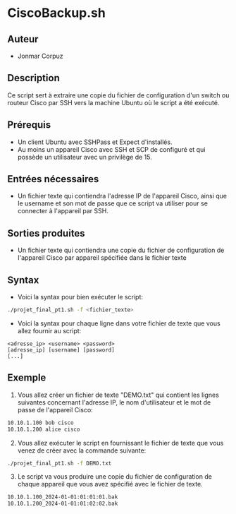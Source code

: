 # CiscoBackup.sh

## Auteur

* Jonmar Corpuz

## Description

Ce script sert à extraire une copie du fichier de configuration d'un switch ou routeur Cisco par SSH vers la machine Ubuntu où le script a été exécuté.

## Prérequis

* Un client Ubuntu avec SSHPass et Expect d'installés.
* Au moins un appareil Cisco avec SSH et SCP de configuré et qui possède un utilisateur avec un privilège de 15.

## Entrées nécessaires

* Un fichier texte qui contiendra l'adresse IP de l'appareil Cisco, ainsi que le username et son mot de passe que ce script va utiliser pour se connecter à l'appareil par SSH.

## Sorties produites

* Un fichier texte qui contiendra une copie du fichier de configuration de l'appareil Cisco par appareil spécifiée dans le fichier texte

## Syntax

* Voici la syntax pour bien exécuter le script: 

```bash
./projet_final_pt1.sh -f <fichier_texte>
```

* Voici la syntax pour chaque ligne dans votre fichier de texte que vous allez fournir au script:

```text
<adresse_ip> <username> <password>
[adresse_ip] [username] [password]
[...]
```

## Exemple

1. Vous allez créer un fichier de texte "DEMO.txt" qui contient les lignes suivantes concernant l'adresse IP, le nom d'utilisateur et le mot de passe de l'appareil Cisco:
```txt
10.10.1.100 bob cisco
10.10.1.200 alice cisco
```

2. Vous allez exécuter le script en fournissant le fichier de texte que vous venez de créer avec la commande suivante: 
```bash
./projet_final_pt1.sh -f DEMO.txt
```

3. Le script va vous produire une copie du fichier de configuration de chaque appareil que vous avez spécifié avec le fichier de texte. 
```bash
10.10.1.100_2024-01-01:01:01:01.bak
10.10.1.200_2024-01-01:01:02:02.bak
```
